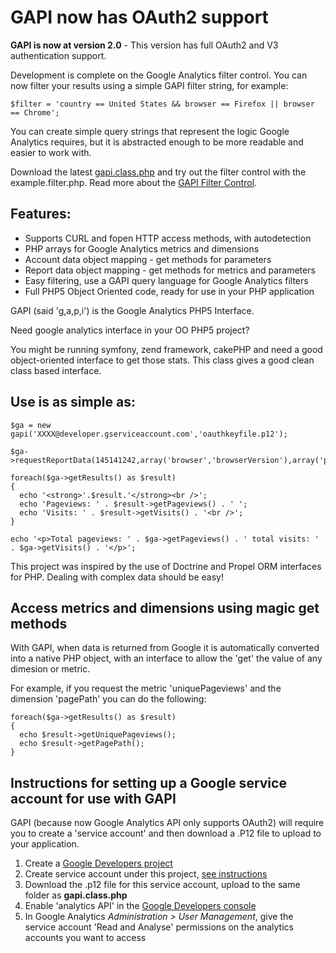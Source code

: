 # GAPI now has OAuth2 support #

**GAPI is now at version 2.0** - This version has full OAuth2 and V3 authentication support.

Development is complete on the Google Analytics filter control. You can now filter your results using a simple GAPI filter string, for example:

```
$filter = 'country == United States && browser == Firefox || browser == Chrome';
```

You can create simple query strings that represent the logic Google Analytics requires, but it is abstracted enough to be more readable and easier to work with.

Download the latest [gapi.class.php](https://github.com/erebusnz/gapi-google-analytics-php-interface) and try out the filter control with the example.filter.php. Read more about the [GAPI Filter Control](https://github.com/erebusnz/gapi-google-analytics-php-interface/blob/wiki/UsingFilterControl.md).

## Features: ##

  * Supports CURL and fopen HTTP access methods, with autodetection
  * PHP arrays for Google Analytics metrics and dimensions
  * Account data object mapping - get methods for parameters
  * Report data object mapping - get methods for metrics and parameters
  * Easy filtering, use a GAPI query language for Google Analytics filters
  * Full PHP5 Object Oriented code, ready for use in your PHP application

GAPI (said 'g,a,p,i') is the Google Analytics PHP5 Interface.

Need google analytics interface in your OO PHP5 project?

You might be running symfony, zend framework, cakePHP and need a good object-oriented interface to get those stats. This class gives a good clean class based interface.

## Use is as simple as: ##

```
$ga = new gapi('XXXX@developer.gserviceaccount.com','oauthkeyfile.p12');

$ga->requestReportData(145141242,array('browser','browserVersion'),array('pageviews','visits'));

foreach($ga->getResults() as $result)
{
  echo '<strong>'.$result.'</strong><br />';
  echo 'Pageviews: ' . $result->getPageviews() . ' ';
  echo 'Visits: ' . $result->getVisits() . '<br />';
}

echo '<p>Total pageviews: ' . $ga->getPageviews() . ' total visits: ' . $ga->getVisits() . '</p>';
```

This project was inspired by the use of Doctrine and Propel ORM interfaces for PHP. Dealing with complex data should be easy!

## Access metrics and dimensions using magic get methods ##

With GAPI, when data is returned from Google it is automatically converted into a native PHP object, with an interface to allow the 'get' the value of any dimesion or metric.

For example, if you request the metric 'uniquePageviews' and the dimension 'pagePath' you can do the following:

```
foreach($ga->getResults() as $result)
{
  echo $result->getUniquePageviews();
  echo $result->getPagePath();
}
```

## Instructions for setting up a Google service account for use with GAPI

GAPI (because now Google Analytics API only supports OAuth2) will require you to create a 'service account' and then download a .P12 file to upload to your application.

  1. Create a [Google Developers project](https://console.developers.google.com/project)
  2. Create service account under this project, [see instructions](https://developers.google.com/identity/protocols/OAuth2ServiceAccount#creatinganaccount)
  3. Download the .p12 file for this service account, upload to the same folder as **gapi.class.php**
  4. Enable 'analytics API' in the [Google Developers console]((https://console.developers.google.com/project))
  5. In Google Analytics *Administration > User Management*, give the service account 'Read and Analyse' permissions on the analytics accounts you want to access
